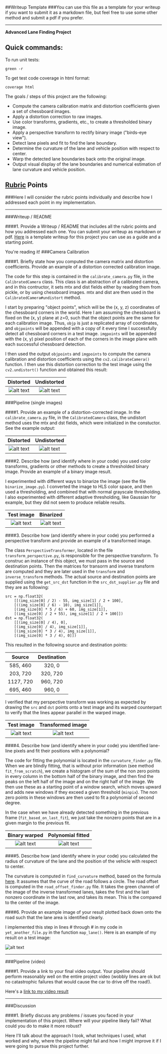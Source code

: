 ##Writeup Template
###You can use this file as a template for your writeup if you want to submit it as a markdown file, but feel free to use some other method and submit a pdf if you prefer.

---

**Advanced Lane Finding Project**

Quick commands:
---
To run unit tests:
```
green -r
```
To get test code coverage in html format:
```
coverage html 
```

The goals / steps of this project are the following:

* Compute the camera calibration matrix and distortion coefficients given a set of chessboard images.
* Apply a distortion correction to raw images.
* Use color transforms, gradients, etc., to create a thresholded binary image.
* Apply a perspective transform to rectify binary image ("birds-eye view").
* Detect lane pixels and fit to find the lane boundary.
* Determine the curvature of the lane and vehicle position with respect to center.
* Warp the detected lane boundaries back onto the original image.
* Output visual display of the lane boundaries and numerical estimation of lane curvature and vehicle position.

[//]: # (Image References)

[test-distorted]: ./camera_cal/calibration1.jpg "Distorted test"
[test-undistorted]: ./output_images/test_undist.jpg "Undistorted test"
[distorted]: ./test_images/test1.jpg "Distorted"
[undistorted]: ./output_images/undistorted_example.jpg "Undistorted"
[example_test_image]: ./test_images/test5.jpg "Example test image"
[binarized]: ./output_images/binarized.jpg "Binary Example"
[perspective_transformed]: ./output_images/perspective_transform.jpg "Perspective transformed"
[binary_warped]: ./output_images/binary_warped.jpg "Binary warped"
[binary_fitted]: ./output_images/binary_fitted.jpg "Binary fitted"
[image4]: ./examples/warped_straight_lines.jpg "Warp Example"
[image5]: ./examples/color_fit_lines.jpg "Fit Visual"
[image6]: ./examples/example_output.jpg "Output"
[video1]: ./project_video.mp4 "Video"

## [Rubric](https://review.udacity.com/#!/rubrics/571/view) Points
###Here I will consider the rubric points individually and describe how I addressed each point in my implementation.  

---
###Writeup / README

####1. Provide a Writeup / README that includes all the rubric points and how you addressed each one.  You can submit your writeup as markdown or pdf.  [Here](https://github.com/udacity/CarND-Advanced-Lane-Lines/blob/master/writeup_template.md) is a template writeup for this project you can use as a guide and a starting point.  

You're reading it!
###Camera Calibration

####1. Briefly state how you computed the camera matrix and distortion coefficients. Provide an example of a distortion corrected calibration image.

The code for this step is contained in the `calibrate_camera.py` file, in the `CalibratedCamera` class.
This class is an abstraction of a calibrated camera, and in this contructor, it sets mtx and dist 
fields either by reading them from pickle, or by using chessboard images. mtx and dist are then used 
in the `CalibratedCamera#undistort` method.

I start by preparing "object points", which will be the (x, y, z) coordinates of the chessboard corners in the world. Here I am assuming the chessboard is fixed on the (x, y) plane at z=0, such that the object points are the same for each calibration image.  Thus, `objp` is just a replicated array of coordinates, and `objpoints` will be appended with a copy of it every time I successfully detect all chessboard corners in a test image.  `imgpoints` will be appended with the (x, y) pixel position of each of the corners in the image plane with each successful chessboard detection.  

I then used the output `objpoints` and `imgpoints` to compute the camera calibration and distortion coefficients using the `cv2.calibrateCamera()` function.  I then use this distortion correction to the test image using the `cv2.undistort()` function and obtained this result: 


Distorted                      |  Undistorted
:----------------------------:|:------------------------------:
![alt text][test-distorted]| ![alt text][test-undistorted]

###Pipeline (single images)

####1. Provide an example of a distortion-corrected image.
In the `calibrate_camera.py` file, in the `CalibratedCamera` class, the undistort method
uses the mtx and dst fields, which were initialized in the constuctor. See the example output:

Distorted                      |  Undistorted
:----------------------------:|:------------------------------:
![alt text][distorted]| ![alt text][undistorted]

####2. Describe how (and identify where in your code) you used color transforms, gradients or other methods to create a thresholded binary image.  Provide an example of a binary image result.

I experimented with different ways to binarize the image (see the file `binarize_image.py`). I converted the image to HLS color space, and then used a thresholding, and combined that with normal grayscale thresholding.
I also experimented with different adaptive thresholding, like Gaussian for example, but they did not seem
to produce reliable results.

Test image                      |  Binarized
:----------------------------:|:------------------------------:
![alt text][example_test_image]| ![alt text][binarized]


####3. Describe how (and identify where in your code) you performed a perspective transform and provide an example of a transformed image.

The class `PerspectiveTransformer`, located in the file `transform_perspective.py`, is responsible for 
the perspective transform. To construc an instance of this object, we must pass in the source and destination
points. Then the matrices for transorm and inverse transform are computed and they are later used in
the `transform` and `inverse_transform` methods. The actual source and destination points are supplied
using the `get_src_dst` function in the `src_dst_supplier.py` file and they are as following:

```
src = np.float32(
    [[(img_size[0] / 2) - 55, img_size[1] / 2 + 100],
    [((img_size[0] / 6) - 10), img_size[1]],
    [(img_size[0] * 5 / 6) + 60, img_size[1]],
    [(img_size[0] / 2 + 55), img_size[1] / 2 + 100]])
dst = np.float32(
    [[(img_size[0] / 4), 0],
    [(img_size[0] / 4), img_size[1]],
    [(img_size[0] * 3 / 4), img_size[1]],
    [(img_size[0] * 3 / 4), 0]])

```
This resulted in the following source and destination points:

| Source        | Destination   | 
|:-------------:|:-------------:| 
| 585, 460      | 320, 0        | 
| 203, 720      | 320, 720      |
| 1127, 720     | 960, 720      |
| 695, 460      | 960, 0        |

I verified that my perspective transform was working as expected by drawing the `src` and `dst` points onto a test image and its warped counterpart to verify that the lines appear parallel in the warped image.

Test image                      |  Transformed image
:----------------------------:|:------------------------------:
![alt text][example_test_image]| ![alt text][perspective_transformed]

####4. Describe how (and identify where in your code) you identified lane-line pixels and fit their positions with a polynomial?

The code for fitting the polynomial is located in the `curvature_finder.py` file. When we are blindly fitting,
that is without prior information (see method `fit_from_scratch`), we create a histogram of the sum of the non
zero points in every column in the bottom half of the binary image, and then find the peaks on the left half
of the image and on the right half of the image. We then use these as a starting point of a window search,
which moves upward and adds new windows if they exceed a given threshold (`minpix`). The non zero points 
in these windows are then used to fit a polynomial of second degree.

In the case when we have already detected something in the previous frame (`fit_based_on_last_fit`), we just
take the nonzero points that are in a given margin to the previous fit.

Binary warped                      |   Polynomial fitted
:----------------------------:|:------------------------------:
![alt text][binary_warped]| ![alt text][binary_fitted]

####5. Describe how (and identify where in your code) you calculated the radius of curvature of the lane and the position of the vehicle with respect to center.

The curvature is computed in `find_curvature` method, based on the formula [here](http://www.intmath.com/applications-differentiation/8-radius-curvature.php). It assumes that the curve of the road follows a circle.
The road offset is computed in the `road_offset_finder.py` file. It takes the green channel of the image 
of the inverse transformed lanes, takes the first and the last nonzero coordinate in the last row, and takes 
its mean. This is the compared to the center of the image.

####6. Provide an example image of your result plotted back down onto the road such that the lane area is identified clearly.

I implemented this step in lines # through # in my code in `yet_another_file.py` in the function `map_lane()`.  Here is an example of my result on a test image:

![alt text][image6]

---

###Pipeline (video)

####1. Provide a link to your final video output.  Your pipeline should perform reasonably well on the entire project video (wobbly lines are ok but no catastrophic failures that would cause the car to drive off the road!).

Here's a [link to my video result](./project_video.mp4)

---

###Discussion

####1. Briefly discuss any problems / issues you faced in your implementation of this project.  Where will your pipeline likely fail?  What could you do to make it more robust?

Here I'll talk about the approach I took, what techniques I used, what worked and why, where the pipeline might fail and how I might improve it if I were going to pursue this project further.  

